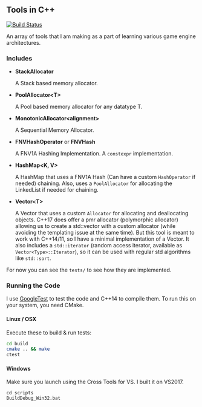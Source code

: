 ## Tools in C++

[![Build Status](https://travis-ci.org/vasumahesh1/tools.svg?branch=master)](https://travis-ci.org/vasumahesh1/tools)

An array of tools that I am making as a part of learning various game engine architectures.

### Includes

- **StackAllocator**

  A Stack based memory allocator.

- **PoolAllocator\<T\>**

  A Pool based memory allocator for any datatype T.

- **MonotonicAllocator\<alignment\>**

  A Sequential Memory Allocator.

- **FNVHashOperator** or **FNVHash**

  A FNV1A Hashing Implementation. A `constexpr` implementation.

- **HashMap\<K, V\>**

  A HashMap that uses a FNV1A Hash (Can have a custom `HashOperator` if needed) chaining. Also, uses a `PoolAllocator` for allocating the LinkedList if needed for chaining.

- **Vector\<T\>**
  
  A Vector that uses a custom `Allocator` for allocating and deallocating objects. C++17 does offer a pmr allocator (polymorphic allocator) allowing us to create a std::vector with a custom allocator (while avoiding the templating issue at the same time). But this tool is meant to work with C++14/11, so I have a minimal implementation of a Vector. It also includes a `std::iterator` (random access iterator, available as `Vector<Type>::Iterator`), so it can be used with regular std algorithms like `std::sort`.

For now you can see the `tests/` to see how they are implemented.

### Running the Code

I use [GoogleTest](https://github.com/google/googletest) to test the code and C++14 to compile them. To run this on your system, you need CMake.

#### Linux / OSX

Execute these to build & run tests:
```bash
cd build
cmake .. && make
ctest
```

#### Windows

Make sure you launch using the Cross Tools for VS. I built it on VS2017.

```batch
cd scripts
BuildDebug_Win32.bat
```


